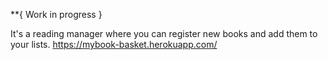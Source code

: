 **{ Work in progress }

It's a reading manager where you can register new books and add them to your lists.
https://mybook-basket.herokuapp.com/
